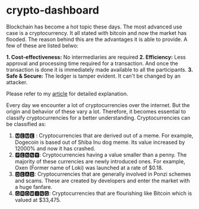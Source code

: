 # crypto-dashboard

Blockchain has become a hot topic these days. The most advanced use case is a cryptocurrency. It all stated with bitcoin and now the market has flooded. The reason behind this are the advantages it is able to provide. A few of these are listed belwo: 


**1. Cost-effectiveness:** No intermediaries are required
**2. Efficiency:** Less approval and processing time required for a transaction. And once the transaction is done it is immediately made available to all the participants.
**3. Safe & Secure:** The ledger is tamper evident. It can't be changed by an attacker.

Please refer to my [article](https://jyotiyadav99111.medium.com/data-science-and-blockchain-a-bright-future-ahead-29bfe4fb2b56) for detailed explanation. 

Every day we encounter a lot of cryptocurrencies over the internet. But the origin and behavior of these vary a lot. Therefore, it becomes essential to classify cryptocurrencies for a better understanding. Cryptocurrencies can be classified as:
1. 🅼🅴🅼🅴 : Cryptocurrencies that are derived out of a meme. For example, Dogecoin is based out of Shiba Inu dog meme. Its value increased by 12000% and now it has crashed.
2. 🅿🅴🅽🅽🆈: Cryptocurrencies having a value smaller than a penny. The majority of these currencies are newly introduced ones. For example, Oxen (Former name of Loki) was launched at a rate of $0.18.
3. 🅳🅴🅰🅳: Cryptocurrencies that are generally involved in Ponzi schemes and scams. These are created by developers and enter the market with a huge fanfare.
4. 🅶🆁🅾🆆🅸🅽🅶: Cryptocurrencies that are flourishing like Bitcoin which is valued at $33,475.


